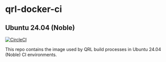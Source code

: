 # qrl-docker-ci

## Ubuntu 24.04 (Noble)

[![CircleCI](https://dl.circleci.com/status-badge/img/gh/theQRL/qrl-docker-ci/tree/noble.svg?style=svg)](https://dl.circleci.com/status-badge/redirect/gh/theQRL/qrl-docker-ci/tree/noble)

This repo contains the image used by QRL build processes in Ubuntu 24.04 (Noble) CI environments.

